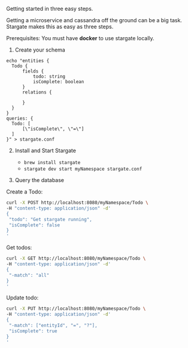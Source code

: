 Getting started in three easy steps.

Getting a microservice and cassandra off the ground can be a big task. Stargate makes this as easy as three steps.

Prerequisites: You must have **docker** to use stargate locally.

1. Create your schema
```
echo "entities {
  Todo {
      fields {
          todo: string
          isComplete: boolean
      }
      relations {
      
      }
  }
}
queries: {
  Todo: [
      [\"isComplete\", \"=\"]
  ]
}" > stargate.conf
```
2. Install and Start Stargate
    * `brew install stargate`
    * `stargate dev start myNamespace stargate.conf`
    
3. Query the database

Create a Todo:
```sh
curl -X POST http://localhost:8080/myNamespace/Todo \
-H "content-type: application/json" -d'
{ 
 "todo": "Get stargate running",
 "isComplete": false
}
'
```

Get todos:
```sh
curl -X GET http://localhost:8080/myNamespace/Todo \
-H "content-type: application/json" -d'
{ 
 "-match": "all"
}
'
```

Update todo:
```sh
curl -X PUT http://localhost:8080/myNamespace/Todo \
-H "content-type: application/json" -d'
{ 
 "-match": ["entityId", "=", "?"],
 "isComplete": true
}
'
```